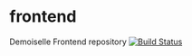 # frontend
Demoiselle Frontend repository [![Build Status](https://travis-ci.org/demoiselle/frontend.svg?branch=master)](https://travis-ci.org/demoiselle/frontend)